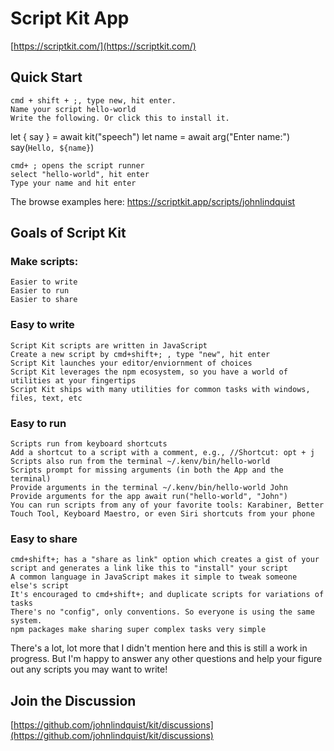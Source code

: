 # Script Kit App

[https://scriptkit.com/](https://scriptkit.com/)


## Quick Start

    cmd + shift + ;, type new, hit enter.
    Name your script hello-world
    Write the following. Or click this to install it.

let { say } = await kit("speech")
let name = await arg("Enter name:")
say(`Hello, ${name}`)

    cmd+ ; opens the script runner
    select "hello-world", hit enter
    Type your name and hit enter

The browse examples here: https://scriptkit.app/scripts/johnlindquist

## Goals of Script Kit

### Make scripts:

    Easier to write
    Easier to run
    Easier to share

### Easy to write

    Script Kit scripts are written in JavaScript
    Create a new script by cmd+shift+; , type "new", hit enter
    Script Kit launches your editor/enviornment of choices
    Script Kit leverages the npm ecosystem, so you have a world of utilities at your fingertips
    Script Kit ships with many utilities for common tasks with windows, files, text, etc

### Easy to run

    Scripts run from keyboard shortcuts
    Add a shortcut to a script with a comment, e.g., //Shortcut: opt + j
    Scripts also run from the terminal ~/.kenv/bin/hello-world
    Scripts prompt for missing arguments (in both the App and the terminal)
    Provide arguments in the terminal ~/.kenv/bin/hello-world John
    Provide arguments for the app await run("hello-world", "John")
    You can run scripts from any of your favorite tools: Karabiner, Better Touch Tool, Keyboard Maestro, or even Siri shortcuts from your phone

### Easy to share

    cmd+shift+; has a "share as link" option which creates a gist of your script and generates a link like this to "install" your script
    A common language in JavaScript makes it simple to tweak someone else's script
    It's encouraged to cmd+shift+; and duplicate scripts for variations of tasks
    There's no "config", only conventions. So everyone is using the same system.
    npm packages make sharing super complex tasks very simple

There's a lot, lot more that I didn't mention here and this is still a work in progress. But I'm happy to answer any other questions and help your figure out any scripts you may want to write!

## Join the Discussion

[https://github.com/johnlindquist/kit/discussions](https://github.com/johnlindquist/kit/discussions)
